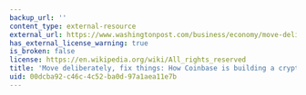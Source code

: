 ```yaml
---
backup_url: ''
content_type: external-resource
external_url: https://www.washingtonpost.com/business/economy/move-deliberately-fix-things-how-coinbase-is-building-a-cryptocurrency-empire/2018/05/17/623d950c-587c-11e8-858f-12becb4d6067_story.html?utm_term=.a18c45536e2b
has_external_license_warning: true
is_broken: false
license: https://en.wikipedia.org/wiki/All_rights_reserved
title: 'Move deliberately, fix things: How Coinbase is building a cryptocurrency empire'
uid: 00dcba92-c46c-4c52-ba0d-97a1aea11e7b
---
```

